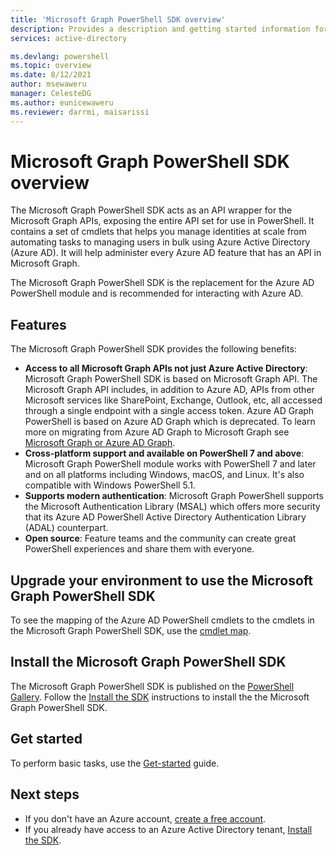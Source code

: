 ```yaml
---
title: 'Microsoft Graph PowerShell SDK overview'
description: Provides a description and getting started information for the Microsoft Graph PowerShell SDK.
services: active-directory

ms.devlang: powershell
ms.topic: overview
ms.date: 8/12/2021
author: msewaweru
manager: CelesteDG
ms.author: eunicewaweru
ms.reviewer: darrmi, maisarissi
---
```

# Microsoft Graph PowerShell SDK overview

The Microsoft Graph PowerShell SDK acts as an API wrapper for the Microsoft Graph APIs, exposing the entire API set for use in PowerShell. It contains a set of cmdlets that helps you manage identities at scale from automating tasks to managing users in bulk using Azure Active Directory (Azure AD).
It will help administer every Azure AD feature that has an API in Microsoft Graph.

The Microsoft Graph PowerShell SDK is the replacement for the Azure AD PowerShell module and is recommended for interacting with Azure AD.

## Features

The Microsoft Graph PowerShell SDK provides the following benefits:

- **Access to all Microsoft Graph APIs not just Azure Active Directory**: Microsoft Graph PowerShell SDK  is based on Microsoft Graph API. The Microsoft Graph API includes, in addition to Azure AD, APIs from other Microsoft services like SharePoint, Exchange, Outlook, etc, all accessed through a single endpoint with a single access token. Azure AD Graph PowerShell is based on Azure AD Graph which is deprecated. To learn more on migrating from Azure AD Graph to Microsoft Graph see [Microsoft Graph or Azure AD Graph](https://developer.microsoft.com/en-us/office/blogs/microsoft-graph-or-azure-ad-graph/).
- **Cross-platform support and available on PowerShell 7 and above**: Microsoft Graph PowerShell module works with PowerShell 7 and later and on all platforms including Windows, macOS, and Linux. It's also compatible with Windows PowerShell 5.1.
- **Supports modern authentication**: Microsoft Graph PowerShell supports the Microsoft Authentication Library (MSAL) which offers more security that its Azure AD PowerShell Active Directory Authentication Library (ADAL) counterpart.
- **Open source**: Feature teams and the community can create great PowerShell experiences and share them with everyone.

## Upgrade your environment to use the Microsoft Graph PowerShell SDK

To see the mapping of the  Azure AD PowerShell cmdlets to the cmdlets in the Microsoft Graph PowerShell SDK, use the [cmdlet map](azuread-msoline-cmdlet-map.md).

## Install the Microsoft Graph PowerShell SDK

The Microsoft Graph PowerShell SDK is published on the [PowerShell Gallery](https://www.powershellgallery.com/packages/Microsoft.Graph). Follow the [Install the SDK](/graph/powershell/installation) instructions to install the the Microsoft Graph PowerShell SDK.

## Get started

To perform basic tasks, use the [Get-started](/graph/powershell/get-started) guide.

## Next steps

- If you don't have an Azure account, [create a free account](https://azure.microsoft.com/en-us/free/?WT.mc_id=A261C142F).
- If you already have access to an Azure Active Directory tenant, [Install the SDK](/graph/powershell/installation).
